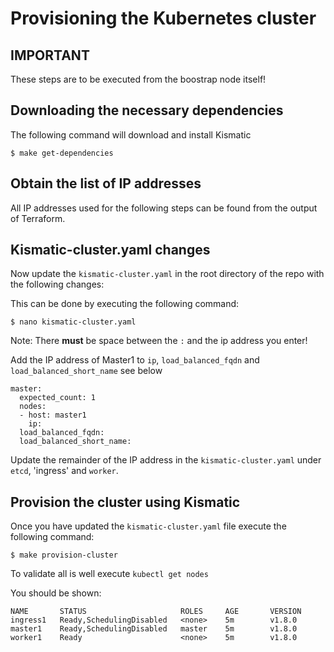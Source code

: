 # Provisioning the Kubernetes cluster

## IMPORTANT

These steps are to be executed from the boostrap node itself!

## Downloading the necessary dependencies

The following command will download and install Kismatic

```
$ make get-dependencies
```

## Obtain the list of IP addresses

All IP addresses used for the following steps can be found from the output of Terraform.

## Kismatic-cluster.yaml changes

Now update the `kismatic-cluster.yaml` in the root directory of the repo with the following changes:

This can be done by executing the following command:

```
$ nano kismatic-cluster.yaml
```

Note: There **must** be space between the `:` and the ip address you enter!

Add the IP address of Master1 to `ip`, `load_balanced_fqdn` and `load_balanced_short_name`  see below

```
master:
  expected_count: 1
  nodes:
  - host: master1
    ip:
  load_balanced_fqdn:
  load_balanced_short_name:
```

Update the remainder of the IP address in the `kismatic-cluster.yaml` under `etcd`, 'ingress' and `worker`.

## Provision the cluster using Kismatic

Once you have updated the `kismatic-cluster.yaml` file execute the following command:

```
$ make provision-cluster
```

To validate all is well execute `kubectl get nodes`

You should be shown:

```
NAME       STATUS                     ROLES     AGE       VERSION
ingress1   Ready,SchedulingDisabled   <none>    5m        v1.8.0
master1    Ready,SchedulingDisabled   master    5m        v1.8.0
worker1    Ready                      <none>    5m        v1.8.0
```
